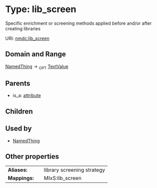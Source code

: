 
# Type: lib_screen


Specific enrichment or screening methods applied before and/or after creating libraries

URI: [nmdc:lib_screen](https://microbiomedata/meta/lib_screen)


## Domain and Range

[NamedThing](NamedThing.md) ->  <sub>OPT</sub> [TextValue](TextValue.md)

## Parents

 *  is_a: [attribute](attribute.md)

## Children


## Used by

 * [NamedThing](NamedThing.md)

## Other properties

|  |  |  |
| --- | --- | --- |
| **Aliases:** | | library screening strategy |
| **Mappings:** | | MIxS:lib_screen |

